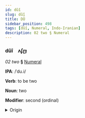 ```yaml
---
id: dûî
slug: dûî
title: DÛ
sidebar_position: 498
tags: [dûî, Numeral, Indo-Iranian]
description: 02 two § Numeral
---
```


### dûî&emsp;<span kind="abugida">ʌʄɽɟ</span>

*02 two* **§** [Numeral](../../tags/Numeral)

**IPA**: /ˈdu.i/

**Verb**: to be two

**Noun**: two

**Modifier**: second (ordinal)

<details>
    <summary>Origin</summary>
    Assamese দুই du'i /dui/<br/>
    <em>Indo-Iranian Language Family</em>
</details>